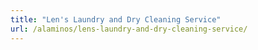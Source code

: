 ```yaml
---
title: "Len's Laundry and Dry Cleaning Service"
url: /alaminos/lens-laundry-and-dry-cleaning-service/
---
```

